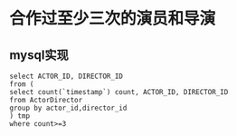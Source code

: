 # 合作过至少三次的演员和导演

## mysql实现

```
select ACTOR_ID, DIRECTOR_ID
from (
select count(`timestamp`) count, ACTOR_ID, DIRECTOR_ID
from ActorDirector
group by actor_id,director_id
) tmp
where count>=3
```
